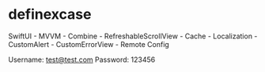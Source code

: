 # definexcase


SwiftUI - MVVM - Combine - RefreshableScrollView - Cache - Localization - CustomAlert - CustomErrorView - Remote Config

Username: test@test.com
Password: 123456

